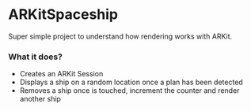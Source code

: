 #  ARKitSpaceship

Super simple project to understand how rendering works with ARKit.

### What it does?

- Creates an ARKit Session
- Displays a ship on a random location once a plan has been detected
- Removes a ship once is touched, increment the counter and render another ship


